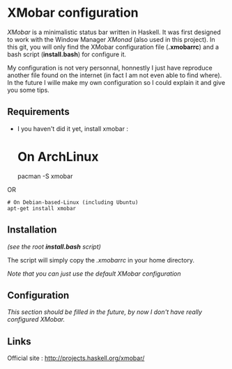 # XMobar configuration

*XMobar* is a minimalistic status bar written in Haskell. It was first designed to work with the Window Manager *XMonad* (also used in this project).
In this git, you will only find the XMobar configuration file (**.xmobarrc**) and a bash script (**install.bash**) for configure it.

My configuration is not very personnal, honnestly I just have reproduce another file found on the internet (in fact I am not even able to find where).
In the future I wille make my own configuration so I could explain it and give you some tips.

## Requirements

+ I you haven't did it yet, install xmobar :


	# On ArchLinux
	pacman -S xmobar

OR

	# On Debian-based-Linux (including Ubuntu)
	apt-get install xmobar

## Installation

*(see the root **install.bash** script)*

The script will simply copy the *.xmobarrc* in your home directory.

*Note that you can just use the default XMobar configuration*

## Configuration

*This section should be filled in the future, by now I don't have really configured XMobar.*

## Links

Official site : http://projects.haskell.org/xmobar/
